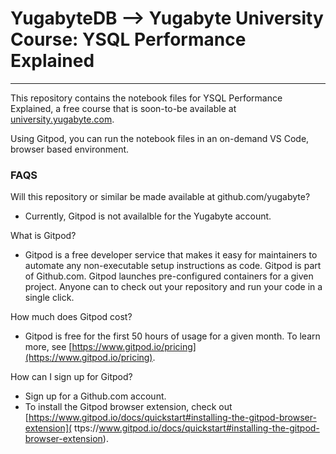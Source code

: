 # YugabyteDB --> Yugabyte University Course: YSQL Performance Explained
---
This repository contains the notebook files for YSQL Performance Explained, a free course that is soon-to-be available at [university.yugabyte.com](
https://university.yugabyte.com).

Using Gitpod, you can run the notebook files in an on-demand VS Code, browser based environment.


### FAQS
Will this repository or similar be made available at github.com/yugabyte?
- Currently, Gitpod is not availalble for the Yugabyte account.

What is Gitpod?
- Gitpod is a free developer service that makes it easy for maintainers to automate any non-executable setup instructions as code. Gitpod is part of Github.com. Gitpod launches pre-configured containers for a given project. Anyone can to check out your repository and run your code in a single click.

How much does Gitpod cost?
- Gitpod is free for the first 50 hours of usage for a given month. To learn more, see [https://www.gitpod.io/pricing](https://www.gitpod.io/pricing).

How can I sign up for Gitpod?
- Sign up for a Github.com account.
- To install the Gitpod browser extension, check out [https://www.gitpod.io/docs/quickstart#installing-the-gitpod-browser-extension]( ttps://www.gitpod.io/docs/quickstart#installing-the-gitpod-browser-extension).
